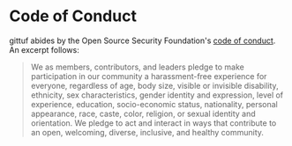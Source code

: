 # Code of Conduct

gittuf abides by the Open Source Security Foundation's
[code of conduct](https://openssf.org/community/code-of-conduct/). An excerpt
follows:

> We as members, contributors, and leaders pledge to make participation in our
community a harassment-free experience for everyone, regardless of age, body
size, visible or invisible disability, ethnicity, sex characteristics, gender
identity and expression, level of experience, education, socio-economic status,
nationality, personal appearance, race, caste, color, religion, or sexual
identity and orientation. We pledge to act and interact in ways that contribute
to an open, welcoming, diverse, inclusive, and healthy community.

